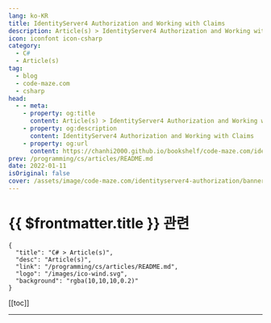 ```yaml
---
lang: ko-KR
title: IdentityServer4 Authorization and Working with Claims
description: Article(s) > IdentityServer4 Authorization and Working with Claims
icon: iconfont icon-csharp
category: 
  - C#
  - Article(s)
tag: 
  - blog
  - code-maze.com
  - csharp
head:  
  - - meta:
    - property: og:title
      content: Article(s) > IdentityServer4 Authorization and Working with Claims
    - property: og:description
      content: IdentityServer4 Authorization and Working with Claims
    - property: og:url
      content: https://chanhi2000.github.io/bookshelf/code-maze.com/identityserver4-authorization.html
prev: /programming/cs/articles/README.md
date: 2022-01-11
isOriginal: false
cover: /assets/image/code-maze.com/identityserver4-authorization/banner.png
---
```


# {{ $frontmatter.title }} 관련

```component VPCard
{
  "title": "C# > Article(s)",
  "desc": "Article(s)",
  "link": "/programming/cs/articles/README.md",
  "logo": "/images/ico-wind.svg",
  "background": "rgba(10,10,10,0.2)"
}
```

[[toc]]

---

<SiteInfo
  name="IdentityServer4 Authorization and Working with Claims"
  desc="We are going to learn how to add new claims and modify existing ones. Additionally, we are going to learn about the IdentityServer4 Authorization process."
  url="https://code-maze.com/identityserver4-authorization/"
  logo="/assets/image/code-maze.com/favicon.png"
  preview="/assets/image/code-maze.com/identityserver4-authorization/banner.png"/>

<!-- TODO: 작성 -->
